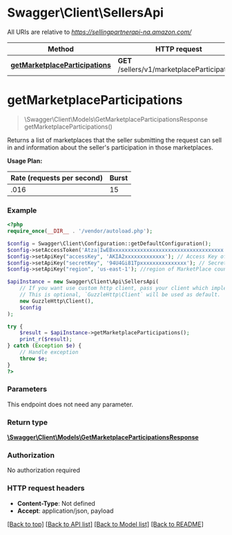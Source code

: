 # Swagger\Client\SellersApi

All URIs are relative to *https://sellingpartnerapi-na.amazon.com/*

Method | HTTP request | Description
------------- | ------------- | -------------
[**getMarketplaceParticipations**](SellersApi.md#getmarketplaceparticipations) | **GET** /sellers/v1/marketplaceParticipations | 

# **getMarketplaceParticipations**
> \Swagger\Client\Models\GetMarketplaceParticipationsResponse getMarketplaceParticipations()



Returns a list of marketplaces that the seller submitting the request can sell in and information about the seller's participation in those marketplaces.  

**Usage Plan:**

| Rate (requests per second) | Burst |
| ---- | ---- |
| .016 | 15 |  For more information, see \"Usage Plans and Rate Limits\" in the Selling Partner API documentation.

### Example
```php
<?php
require_once(__DIR__ . '/vendor/autoload.php');

$config = Swagger\Client\Configuration::getDefaultConfiguration();
$config->setAccessToken('Atza|IwEBxxxxxxxxxxxxxxxxxxxxxxxxxxxxxxxxxxxx'); //access token of Selling Partner
$config->setApiKey("accessKey", 'AKIA2xxxxxxxxxxxxx'); // Access Key of IAM
$config->setApiKey("secretKey", '94U4Gi81Tpxxxxxxxxxxxxxxx'); // Secret Key of IAM
$config->setApiKey("region", 'us-east-1'); //region of MarketPlace country

$apiInstance = new Swagger\Client\Api\SellersApi(
    // If you want use custom http client, pass your client which implements `GuzzleHttp\ClientInterface`.
    // This is optional, `GuzzleHttp\Client` will be used as default.
    new GuzzleHttp\Client(),
    $config
);

try {
    $result = $apiInstance->getMarketplaceParticipations();
    print_r($result);
} catch (Exception $e) {
    // Handle exception
    throw $e;
}
?>
```

### Parameters
This endpoint does not need any parameter.

### Return type

[**\Swagger\Client\Models\GetMarketplaceParticipationsResponse**](../Model/GetMarketplaceParticipationsResponse.md)

### Authorization

No authorization required

### HTTP request headers

 - **Content-Type**: Not defined
 - **Accept**: application/json, payload

[[Back to top]](#) [[Back to API list]](../../README.md#documentation-for-api-endpoints) [[Back to Model list]](../../README.md#documentation-for-models) [[Back to README]](../../README.md)

